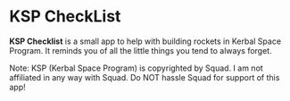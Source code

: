 # KSP CheckList

**KSP Checklist** is a small app to help with building rockets in 
Kerbal Space Program. It reminds you of all the little things you tend 
to always forget.

Note:
KSP (Kerbal Space Program) is copyrighted by Squad.
I am not affiliated in any way with Squad.
Do NOT hassle Squad for support of this app!
